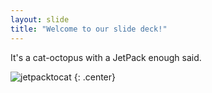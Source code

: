 ```yaml
---
layout: slide
title: "Welcome to our slide deck!"
---
```


It's a cat-octopus with a JetPack enough said.

![jetpacktocat](https://octodex.github.com/images/jetpacktocat.png)
{: .center}
